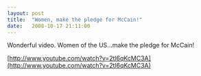 ```yaml
---
layout: post
title:  "Women, make the pledge for McCain!"
date:   2008-10-17 21:11:00
---
```

Wonderful video. Women of the US...make the pledge for McCain!

[http://www.youtube.com/watch?v=2tl6qKcMC3A](http://www.youtube.com/watch?v=2tl6qKcMC3A)
